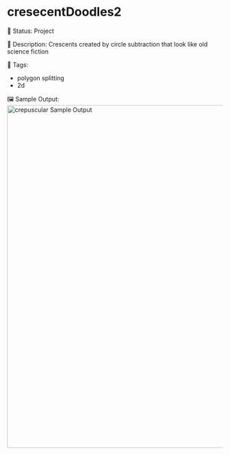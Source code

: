 # cresecentDoodles2

🧪 Status: Project

📎 Description: Crescents created by circle subtraction that look like old science fiction

🎨 Tags:
- polygon splitting
- 2d

🖼️ Sample Output:  
<img src="mySketch1652992364061.webp" alt="crepuscular Sample Output" width="800" />
